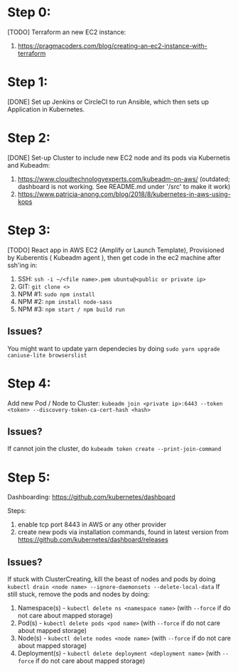 # Step 0:

[TODO]
Terraform an new EC2 instance:
1. https://pragmacoders.com/blog/creating-an-ec2-instance-with-terraform

# Step 1:

[DONE]
Set up Jenkins or CircleCI to run Ansible, which then sets up Application in Kubernetes.

# Step 2:

[DONE]
Set-up Cluster to include new EC2 node and its pods via Kubernetis and Kubeadm:
1. https://www.cloudtechnologyexperts.com/kubeadm-on-aws/ (outdated; dashboard is not working. See README.md under '<root>/src' to make it work)
2. https://www.patricia-anong.com/blog/2018/8/kubernetes-in-aws-using-kops

# Step 3:

[TODO]
React app in AWS EC2 (Amplify or Launch Template), Provisioned by Kuberentis ( Kubeadm agent ),
then get code in the ec2 machine after ssh'ing in:
1. SSH: ```ssh -i ~/<file name>.pem ubuntu@<public or private ip>```
2. GIT: ```git clone <>```
3. NPM #1: ```sudo npm install```
4. NPM #2: ```npm install node-sass```
5. NPM #3: ```npm start / npm build run```

## Issues?

You might want to update yarn dependecies by doing ```sudo yarn upgrade caniuse-lite browserslist```

# Step 4:

Add new Pod / Node to Cluster:
```kubeadm join <private ip>:6443 --token <token> --discovery-token-ca-cert-hash <hash>```
    
## Issues?

If cannot join the cluster, do ```kubeadm token create --print-join-command```

# Step 5:

Dashboarding: https://github.com/kubernetes/dashboard

Steps:
1. enable tcp port 8443 in AWS or any other provider
2. create new pods via installation commands, found in latest version from https://github.com/kubernetes/dashboard/releases

## Issues?

If stuck with ClusterCreating, kill the beast of nodes and pods by doing ```kubectl drain <node name> --ignore-daemonsets --delete-local-data```
If still stuck, remove the pods and nodes by doing:
1. Namespace(s) - ```kubectl delete ns <namespace name>``` (with ```--force``` if do not care about mapped storage)
2. Pod(s) - ```kubectl delete pods <pod name>``` (with ```--force``` if do not care about mapped storage)
3. Node(s) - ```kubectl delete nodes <node name>``` (with ```--force``` if do not care about mapped storage)
4. Deployment(s) - ```kubectl delete deployment <deployment name>``` (with ```--force``` if do not care about mapped storage)
